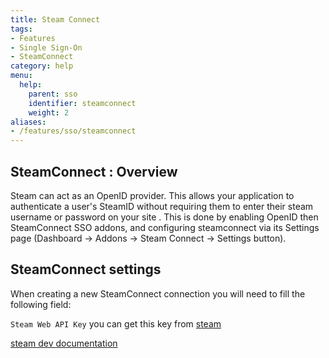 ```yaml
---
title: Steam Connect
tags:
- Features
- Single Sign-On
- SteamConnect
category: help
menu:
  help:
    parent: sso
    identifier: steamconnect
    weight: 2
aliases:
- /features/sso/steamconnect
---
```


## SteamConnect : Overview

Steam can act as an OpenID provider. This allows your application to authenticate a user's SteamID without requiring them to enter their steam username or password on your site . This is done by enabling OpenID then SteamConnect SSO addons,
and configuring steamconnect via its Settings page (Dashboard → Addons → Steam Connect → Settings button).

## SteamConnect settings

When creating a new SteamConnect connection you will need to fill the following field:

`Steam Web API Key` you can get this key from [steam](https://steamcommunity.com/dev/apikey)

[steam dev documentation](https://steamcommunity.com/dev)
